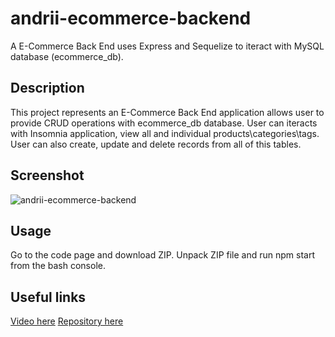 # andrii-ecommerce-backend
A E-Commerce Back End uses Express and Sequelize to iteract with MySQL database (ecommerce_db).

## Description

This project represents an E-Commerce Back End application allows user to provide CRUD operations with ecommerce_db database.
User can iteracts with Insomnia application, view all and individual products\categories\tags.
User can also create, update and delete records from all of this tables. 

## Screenshot

![andrii-ecommerce-backend]()

## Usage

Go to the code page and download ZIP.
Unpack ZIP file and run npm start from the bash console.

## Useful links
[Video here]()
[Repository here](git)
